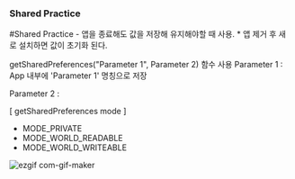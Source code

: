 ### Shared Practice
#Shared Practice - 앱을 종료해도 값을 저장해 유지해야할 때 사용. * 앱 제거 후 새로 설치하면 값이 초기화 된다.

getSharedPreferences("Parameter 1", Parameter 2) 함수 사용
Parameter 1 : App 내부에 'Parameter 1' 명칭으로 저장

Parameter 2 : 

[ getSharedPreferences mode ]
 - MODE_PRIVATE
 - MODE_WORLD_READABLE
 - MODE_WORLD_WRITEABLE


![ezgif com-gif-maker](https://user-images.githubusercontent.com/85157490/127185137-26aa0ca4-b807-4fa3-b735-9831aef676c9.gif)

